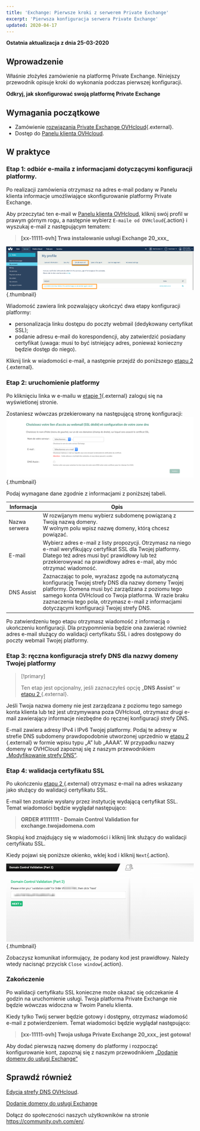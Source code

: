 ```yaml
---
title: 'Exchange: Pierwsze kroki z serwerem Private Exchange'
excerpt: 'Pierwsza konfiguracja serwera Private Exchange'
updated: 2020-04-17
---
```


**Ostatnia aktualizacja z dnia 25-03-2020**

## Wprowadzenie

Właśnie złożyłeś zamówienie na platformę Private Exchange. Niniejszy przewodnik opisuje kroki do wykonania podczas pierwszej konfiguracji.

**Odkryj, jak skonfigurować swoją platformę Private Exchange**

## Wymagania początkowe

- Zamówienie [rozwiązania Private Exchange OVHcloud](https://www.ovhcloud.com/pl/emails/private-exchange/){.external}.
- Dostęp do [Panelu klienta OVHcloud](https://www.ovh.com/auth/?action=gotomanager&from=https://www.ovh.pl/&ovhSubsidiary=pl).

## W praktyce

### Etap 1: odbiór e-maila z informacjami dotyczącymi konfiguracji platformy.

Po realizacji zamówienia otrzymasz na adres e-mail podany w Panelu klienta informacje umożliwiające skonfigurowanie platformy Private Exchange. 

Aby przeczytać ten e-mail w [Panelu klienta OVHcloud](https://www.ovh.com/auth/?action=gotomanager&from=https://www.ovh.pl/&ovhSubsidiary=pl), kliknij swój profil w prawym górnym rogu, a następnie wybierz `E-maile od OVHcloud`{.action} i wyszukaj e-mail z następującym tematem:

> **[xx-11111-ovh] Trwa instalowanie usługi Exchange 20_xxx_**

![first-use-private-exchange](images/first-use-private-exchange-01.png){.thumbnail}

Wiadomość zawiera link pozwalający ukończyć dwa etapy konfiguracji platformy:

- personalizacja linku dostępu do poczty webmail (dedykowany certyfikat SSL);
- podanie adresu e-mail do korespondencji, aby zatwierdzić posiadany certyfikat (uwaga: musi to być istniejący adres, ponieważ konieczny będzie dostęp do niego).

Kliknij link w wiadomości e-mail, a następnie przejdź do poniższego [etapu 2 ](./#etap-2-uruchomienie-platformy){.external}.

### Etap 2: uruchomienie platformy

Po kliknięciu linka w e-mailu w [etapie 1](./#etap-1-odbior-e-maila-z-informacjami-dotyczacymi-konfiguracji-platformy){.external} zaloguj się na wyświetlonej stronie.

Zostaniesz wówczas przekierowany na następującą stronę konfiguracji:
![first-use-private-exchange](images/first-use-private-exchange-02.png){.thumbnail}

Podaj wymagane dane zgodnie z informacjami z poniższej tabeli.

| Informacja          	| Opis                                                                                                                                                                                                                             	|
|----------------------	|-----------------------------------------------------------------------------------------------------------------------------------------------------------------------------------------------------------------------------------------	|
| Nazwa serwera 	| W rozwijanym menu wybierz subdomenę powiązaną z Twoją nazwą domeny.  <br> W wolnym polu wpisz nazwę domeny, którą chcesz powiązać.                                                                   	|
| E-mail               	| Wybierz adres e-mail z listy propozycji. Otrzymasz na niego e-mail weryfikujący certyfikat SSL dla Twojej platformy. Dlatego też adres musi być prawidłowy lub też przekierowywać na prawidłowy adres e-mail, aby móc otrzymać wiadomość.
| DNS Assist           	| Zaznaczając to pole, wyrażasz zgodę na automatyczną konfigurację Twojej strefy DNS dla nazwy domeny Twojej platformy. Domena musi być zarządzana z poziomu tego samego konta OVHcloud co Twoja platforma. W razie braku zaznaczenia tego pola, otrzymasz e-mail z informacjami dotyczącymi konfiguracji Twojej strefy DNS. 	|

Po zatwierdzeniu tego etapu otrzymasz wiadomość z informacją o ukończeniu konfiguracji. Dla przypomnienia będzie ona zawierać również adres e-mail służący do walidacji certyfikatu SSL i adres dostępowy do poczty webmail Twojej platformy.

### Etap 3: ręczna konfiguracja strefy DNS dla nazwy domeny Twojej platformy

> [!primary]
>
> Ten etap jest opcjonalny, jeśli zaznaczyłeś opcję „**DNS Assist**” w [etapu 2 ](./#etap-2-uruchomienie-platformy){.external}.
> 

Jeśli Twoja nazwa domeny nie jest zarządzana z poziomu tego samego konta klienta lub też jest utrzymywana poza OVHcloud, otrzymasz drugi e-mail zawierający informacje niezbędne do ręcznej konfiguracji strefy DNS.

E-mail zawiera adresy IPv4 i IPv6 Twojej platformy. Podaj te adresy w strefie DNS subdomeny prawdopodobnie utworzonej uprzednio w [etapu 2 ](./#etap-2-uruchomienie-platformy){.external} w formie wpisu typu „A” lub „AAAA”. W przypadku nazwy domeny w OVHCloud  zapoznaj się z naszym przewodnikiem [„Modyfikowanie strefy DNS”](/pages/web/domains/dns_zone_edit/).



### Etap 4: walidacja certyfikatu SSL

Po ukończeniu [etapu 2 ](./#etap-2-uruchomienie-platformy){.external} otrzymasz e-mail na adres wskazany jako służący do walidacji certyfikatu SSL.

E-mail ten zostanie wysłany przez instytucję wydającą certyfikat SSL. Temat wiadomości będzie wyglądał następująco:

> **ORDER #1111111 - Domain Control Validation for exchange.twojadomena.com**

Skopiuj kod znajdujący się w wiadomości i kliknij link służący do walidacji certyfikatu SSL.

Kiedy pojawi się poniższe okienko, wklej kod i kliknij `Next`{.action}.

![first-use-private-exchange](images/first-use-private-exchange-03.png){.thumbnail}

Zobaczysz komunikat informujący, że podany kod jest prawidłowy. Należy wtedy nacisnąć przycisk `Close window`{.action}.

### Zakończenie

Po walidacji certyfikatu SSL konieczne może okazać się odczekanie 4 godzin na uruchomienie usługi. Twoja platforma Private Exchange nie będzie wówczas widoczna w Twoim Panelu klienta.

Kiedy tylko Twój serwer będzie gotowy i dostępny, otrzymasz wiadomość e-mail z potwierdzeniem. Temat wiadomości będzie wyglądał następująco:

> **[xx-11111-ovh] Twoja usługa Private Exchange 20_xxx_ jest gotowa!**

Aby dodać pierwszą nazwę domeny do platformy i rozpocząć konfigurowanie kont, zapoznaj się z naszym przewodnikiem [„Dodanie domeny do usługi Exchange”](/pages/web/microsoft-collaborative-solutions/exchange_adding_domain) 

## Sprawdź również

[Edycja strefy DNS OVHcloud](/pages/web/domains/dns_zone_edit).

[Dodanie domeny do usługi Exchange](/pages/web/microsoft-collaborative-solutions/exchange_adding_domain) 

Dołącz do społeczności naszych użytkowników na stronie <https://community.ovh.com/en/>.
